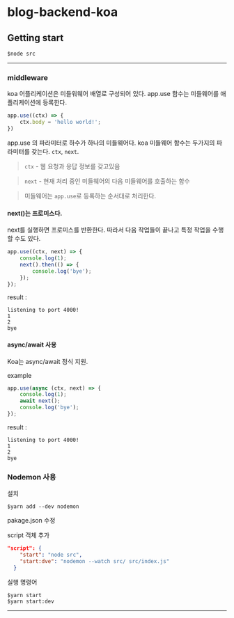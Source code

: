 # blog-backend-koa

## Getting start

```terminal
$node src
```
---
### middleware
koa 어플리케이션은 미들워웨어 배열로 구성되어 있다.
app.use 함수는 미들웨어를 애플리케이션에 등록한다.

```js
app.use((ctx) => {
    ctx.body = 'hello world!';
})
```
app.use 의 파라미터로 하수가 하나의 미들웨어다. koa 미들웨어 함수는 두가지의 파라미터를 갖는다. `ctx`, `next`.

> `ctx` - 웹 요청과 응답 정보를 갖고있음

> `next` - 현재 처리 중인 미들웨어의 다음 미들웨어를 호출하는 함수

> 미들웨어는 `app.use`로 등록하는 순서대로 처리한다.

#### next()는 프로미스다.
next를 실행하면 프로미스를 반환한다. 따라서 다음 작업들이 끝나고 특정 작업을 수행할 수도 있다.
```js
app.use((ctx, next) => {
    console.log(1);
    next().then(() => {
        console.log('bye');
    });
});
```
result :
```terminal
listening to port 4000!
1
2
bye
```
#### async/await 사용
Koa는 async/await 정식 지원.

example
```js
app.use(async (ctx, next) => {
    console.log(1);
    await next();
    console.log('bye');
});
```
result :
```terminal
listening to port 4000!
1
2
bye
```

### Nodemon 사용
설치
```terminal
$yarn add --dev nodemon
```
pakage.json 수정

script 객체 추가
```json
"script": {
    "start": "node src",
    "start:dve": "nodemon --watch src/ src/index.js"
  }
```
실행 명령어
```terminal
$yarn start
$yarn start:dev
```
---